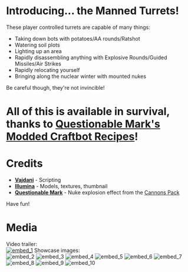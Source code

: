 # Introducing... the Manned Turrets!
These player controlled turrets are capable of many things:
- Taking down bots with potatoes/AA rounds/Ratshot
- Watering soil plots
- Lighting up an area
- Rapidly disassembling anything with Explosive Rounds/Guided Missiles/Air Strikes
- Rapidly relocating yourself
- Bringing along the nuclear winter with mounted nukes

Be careful though, they're not invincible!

# All of this is available in survival, thanks to [Questionable Mark's Modded Craftbot Recipes](https://steamcommunity.com/sharedfiles/filedetails/?id=2816900681)!

# Credits
- **[Vajdani](https://steamcommunity.com/profiles/76561198239793064)** - Scripting
- **[Illumina](https://steamcommunity.com/profiles/76561198084590156)** - Models, textures, thumbnail
- **[Questionable Mark](https://steamcommunity.com/id/QuestionMarko)** - Nuke explosion effect from the [Cannons Pack](https://steamcommunity.com/sharedfiles/filedetails/?id=1904783067)

Have fun!

# Media
Video trailer:\
[![embed_1](https://img.youtube.com/vi/_swG8ryuTaw/0.jpg)](https://www.youtube.com/watch?v=_swG8ryuTaw)
Showcase images:\
![embed_2](https://images.steamusercontent.com/ugc/2508017401741473898/849A383C394C2E463E9BB918CD2A1F5FF24DB699/?imw=5000&imh=5000&ima=fit&impolicy=Letterbox&imcolor=%23000000&letterbox=false)
![embed_3](https://images.steamusercontent.com/ugc/2508017401741473905/EF0BBB5F39016B419791F9B80C427CFB1EBF8C05/?imw=5000&imh=5000&ima=fit&impolicy=Letterbox&imcolor=%23000000&letterbox=false)
![embed_4](https://images.steamusercontent.com/ugc/2508017401741473912/325C123158C09C6B5EFAB8FCE4E4A809F5AB44C5/?imw=5000&imh=5000&ima=fit&impolicy=Letterbox&imcolor=%23000000&letterbox=false)
![embed_5](https://images.steamusercontent.com/ugc/2269315845079134809/7FDA680BC1392C04B66C44B277F0D498C0F3434C/?imw=5000&imh=5000&ima=fit&impolicy=Letterbox&imcolor=%23000000&letterbox=false)
![embed_6](https://images.steamusercontent.com/ugc/2269315845079839112/0E24FC7014ED3358BC3BABED6BCD16C722E9FA2F/?imw=5000&imh=5000&ima=fit&impolicy=Letterbox&imcolor=%23000000&letterbox=false)
![embed_7](https://images.steamusercontent.com/ugc/2269315845079383979/804CA2E406A08FA5F0178FE8CBD72F83D5546C98/?imw=5000&imh=5000&ima=fit&impolicy=Letterbox&imcolor=%23000000&letterbox=false)
![embed_8](https://images.steamusercontent.com/ugc/2269315845079663461/F32A039FFC3FF8B52136AA846C31F8C48BAF6AF5/?imw=5000&imh=5000&ima=fit&impolicy=Letterbox&imcolor=%23000000&letterbox=false)
![embed_9](https://images.steamusercontent.com/ugc/2269315845125113507/51ADA0B64AC7DD0D34823CF069F57F01195C792A/?imw=5000&imh=5000&ima=fit&impolicy=Letterbox&imcolor=%23000000&letterbox=false)
![embed_10](https://images.steamusercontent.com/ugc/2269315845125138231/7416992A189395FEB31204CDF8CE71A8AC9B032C/?imw=5000&imh=5000&ima=fit&impolicy=Letterbox&imcolor=%23000000&letterbox=false)